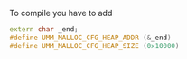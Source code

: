 To compile you have to add

```cpp
extern char _end;
#define UMM_MALLOC_CFG_HEAP_ADDR (&_end)
#define UMM_MALLOC_CFG_HEAP_SIZE (0x10000)      
```

